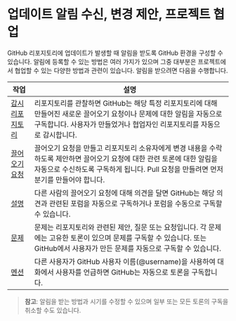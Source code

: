 # 업데이트 알림 수신, 변경 제안, 프로젝트 협업

GitHub 리포지토리에 업데이트가 발생할 때 알림을 받도록 GitHub 환경을 구성할 수 있습니다. 알림에 등록할 수 있는 방법은 여러 가지가 있으며 그중 대부분은 프로젝트에서 협업할 수 있는 다양한 방법과 관련이 있습니다. 알림을 받으려면 다음을 수행합니다.

| 작업 | 설명 |
| --- | --- |
| [감시 리포지토리](watching/) | 리포지토리를 관찰하면 GitHub는 해당 특정 리포지토리에 대해 만들어진 새로운 끌어오기 요청이나 문제에 대한 알림을 자동으로 구독합니다. 사용자가 만들었거나 협업자인 리포지토리를 자동으로 감시합니다. |
| [끌어오기 요청](pullrequest/) | 끌어오기 요청을 만들고 리포지토리 소유자에게 변경 내용을 수락하도록 제안하면 끌어오기 요청에 대한 관련 토론에 대한 알림을 자동으로 수신하도록 구독하게 됩니다. Pull 요청을 만들려면 먼저 분기를 만들어야 합니다. |
| [설명](comment/) | 다른 사람의 끌어오기 요청에 대해 의견을 달면 GitHub는 해당 의견과 관련된 포럼을 자동으로 구독하거나 포럼을 수동으로 구독할 수 있습니다. |
| [문제](issue/) | 문제는 리포지토리와 관련된 제안, 질문 또는 요청입니다. 각 문제에는 고유한 토론이 있으며 문제를 구독할 수 있습니다. 또는 GitHub에서 사용자가 만든 문제를 자동으로 구독할 수 있습니다. |
| [멘션](mention/) | 다른 사용자가 GitHub 사용자 이름(@username)을 사용하여 대화에서 사용자를 언급하면 GitHub는 자동으로 토론을 구독합니다. |

> **참고**: 알림을 받는 방법과 시기를 수정할 수 있으며 일부 또는 모든 토론의 구독을 취소할 수도 있습니다.